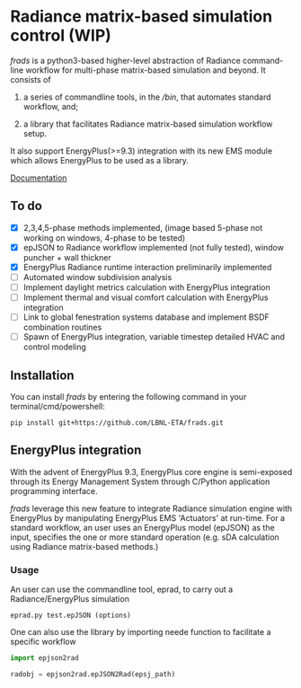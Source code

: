 # Radiance matrix-based simulation control (WIP)

_frads_ is a python3-based higher-level abstraction of Radiance command-line workflow for multi-phase matrix-based simulation and beyond. It consists of

1) a series of commandline tools, in the _/bin_, that automates standard workflow, and;

2) a library that facilitates Radiance matrix-based simulation workflow setup.

It also support EnergyPlus(>=9.3) integration with its new EMS module which allows EnergyPlus to be used as a library.

[Documentation](https://frads.readthedocs.io/en/latest/)

## To do
- [x] 2,3,4,5-phase methods implemented, (image based 5-phase not working on windows, 4-phase to be tested)
- [x] epJSON to Radiance workflow implemented (not fully tested), window puncher + wall thickner
- [x] EnergyPlus Radiance runtime interaction preliminarily implemented
- [ ] Automated window subdivision analysis
- [ ] Implement daylight metrics calculation with EnergyPlus integration
- [ ] Implement thermal and visual comfort calculation with EnergyPlus integration
- [ ] Link to global fenestration systems database and implement BSDF combination routines
- [ ] Spawn of EnergyPlus integration, variable timestep detailed HVAC and control modeling

## Installation

You can install _frads_ by entering the following command in your terminal/cmd/powershell:

```
pip install git+https://github.com/LBNL-ETA/frads.git
```


## EnergyPlus integration
With the advent of EnergyPlus 9.3, EnergyPlus core engine is semi-exposed through its Energy Management System through C/Python application programming interface.

_frads_ leverage this new feature to integrate Radiance simulation engine with EnergyPlus by manipulating EnergyPlus EMS 'Actuators' at run-time. For a standard workflow, an user uses an EnergyPlus model (epJSON) as the input, specifies the one or more standard operation (e.g. sDA calculation using Radiance matrix-based methods.)
### Usage
An user can use the commandline tool, eprad, to carry out a Radiance/EnergyPlus simulation
```
eprad.py test.epJSON (options)
```
One can also use the library by importing neede function to facilitate a specific workflow
```python
import epjson2rad

radobj = epjson2rad.epJSON2Rad(epsj_path)
```

